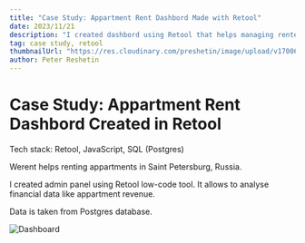```yaml
---
title: "Case Study: Appartment Rent Dashbord Made with Retool"
date: 2023/11/21
description: "I created dashbord using Retool that helps managing rented appartments in St-Petersburg"
tag: case study, retool
thumbnailUrl: "https://res.cloudinary.com/preshetin/image/upload/v1700651530/preshetin.com/case-studies/werent-low-res_yg64z5.jpg"
author: Peter Reshetin
---
```


# Case Study: Appartment Rent Dashbord Created in Retool

Tech stack: Retool, JavaScript, SQL (Postgres)

Werent helps renting appartments in Saint Petersburg, Russia.

I created admin panel using Retool low-code tool. It allows to analyse financial data like appartment revenue. 

Data is taken from Postgres database.

![Dashboard](https://res.cloudinary.com/preshetin/image/upload/v1700651530/preshetin.com/case-studies/werent-low-res_yg64z5.jpg)
